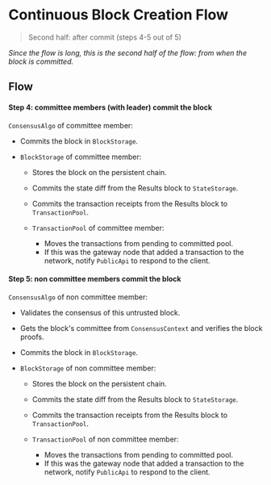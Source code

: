 # Continuous Block Creation Flow

> Second half: after commit (steps 4-5 out of 5)

*Since the flow is long, this is the second half of the flow: from when the block is committed.*

## Flow

#### Step 4: committee members (with leader) commit the block

`ConsensusAlgo` of committee member:
  * Commits the block in `BlockStorage`.

  * `BlockStorage` of committee member:
    * Stores the block on the persistent chain.
    * Commits the state diff from the Results block to `StateStorage`.
    * Commits the transaction receipts from the Results block to `TransactionPool`.

    * `TransactionPool` of committee member:
      * Moves the transactions from pending to committed pool.
      * If this was the gateway node that added a transaction to the network, notify `PublicApi` to respond to the client.

#### Step 5: non committee members commit the block

`ConsensusAlgo` of non committee member:
  * Validates the consensus of this untrusted block.
  * Gets the block's committee from `ConsensusContext` and verifies the block proofs.
  * Commits the block in `BlockStorage`.

  * `BlockStorage` of non committee member:
    * Stores the block on the persistent chain.
    * Commits the state diff from the Results block to `StateStorage`.
    * Commits the transaction receipts from the Results block to `TransactionPool`.

    * `TransactionPool` of non committee member:
      * Moves the transactions from pending to committed pool.
      * If this was the gateway node that added a transaction to the network, notify `PublicApi` to respond to the client.
